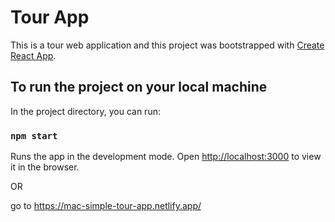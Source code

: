 # Tour App
This is a tour web application and this project was bootstrapped with [Create React App](https://github.com/facebook/create-react-app).

## To run the project on your local machine

In the project directory, you can run:

### `npm start`

Runs the app in the development mode.
Open [http://localhost:3000](http://localhost:3000) to view it in the browser.

OR

go to https://mac-simple-tour-app.netlify.app/
